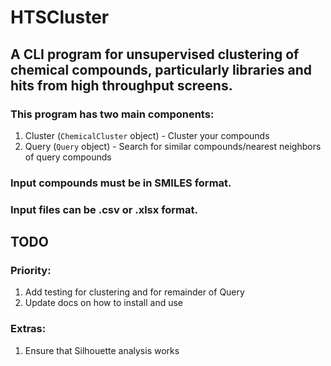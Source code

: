 # HTSCluster
## A CLI program for unsupervised clustering of chemical compounds, particularly libraries and hits from high throughput screens.
### This program has two main components:
1. Cluster (`ChemicalCluster` object) - Cluster your compounds
2. Query (`Query` object) - Search for similar compounds/nearest neighbors of query compounds

### Input compounds must be in SMILES format. 
### Input files can be .csv or .xlsx format.

## TODO
### Priority:
1. Add testing for clustering and for remainder of Query
2. Update docs on how to install and use

### Extras:
1. Ensure that Silhouette analysis works
